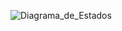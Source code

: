 ![Diagrama_de_Estados](DE_002.png)
 
 <!--
 @startuml

state c <<choice>>

state c1 <<choice>>

[\*] -> Inicializacion

Inicializacion -> Espera\_De\_Información : [El profesor elige la opción "Añadir Alumno"]

Espera\_De\_Información -> Validando\_Información : [El profesor ingresa la información del alumno]

Validando\_Información -> c

c -> Espera\_De\_Información : [Información no valida (Rechazada)]

c -> Esperando\_Escaneo : [Información valida (Aprovada)]

Esperando\_Escaneo -> Validando\_Tarjeta : [Los alumnos escanean su tarjeta en el lector NFC]

Validando\_Tarjeta -> c1

c1 -> Esperando\_Escaneo : [Información no valida (Rechazada)]

c1 -> Realizado : [Información valida(Aprovada)]

Realizado -> [\*]

@enduml
